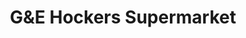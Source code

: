 ---
title: "G&E Hockers Supermarket"
url: /bethany-beach/gande-hockers-supermarket/
shop: supermarket
---